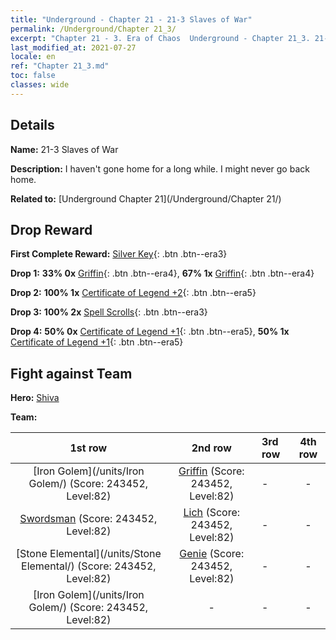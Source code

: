 ```yaml
---
title: "Underground - Chapter 21 - 21-3 Slaves of War"
permalink: /Underground/Chapter 21_3/
excerpt: "Chapter 21 - 3. Era of Chaos  Underground - Chapter 21_3. 21-3 Slaves of War"
last_modified_at: 2021-07-27
locale: en
ref: "Chapter 21_3.md"
toc: false
classes: wide
---
```


## Details

 **Name:** 21-3 Slaves of War

 **Description:** I haven't gone home for a long while. I might never go back home.

 **Related to:** [Underground Chapter 21](/Underground/Chapter 21/)

## Drop Reward

 **First Complete Reward:** [Silver Key](/Items/con_693/){: .btn .btn--era3}

 **Drop 1:** **33% 0x** [Griffin](/Items/unt_192/){: .btn .btn--era4}, **67% 1x** [Griffin](/Items/unt_192/){: .btn .btn--era4}

 **Drop 2:** **100% 1x** [Certificate of Legend +2](/Items/mat_81/){: .btn .btn--era5}

 **Drop 3:** **100% 2x** [Spell Scrolls](/Items/con_694/){: .btn .btn--era3}

 **Drop 4:** **50% 0x** [Certificate of Legend +1](/Items/mat_74/){: .btn .btn--era5}, **50% 1x** [Certificate of Legend +1](/Items/mat_74/){: .btn .btn--era5}


## Fight against Team
 **Hero:** [Shiva](/heroes/Shiva/)

 **Team:**


  | 1st row | 2nd row | 3rd row | 4th row |
  |:----:|:----:|:----|:----:|
  | [Iron Golem](/units/Iron Golem/) (Score: 243452, Level:82)  | [Griffin](/units/Griffin/) (Score: 243452, Level:82)  | - | - |
  | [Swordsman](/units/Swordsman/) (Score: 243452, Level:82)  | [Lich](/units/Lich/) (Score: 243452, Level:82)  | - | - |
  | [Stone Elemental](/units/Stone Elemental/) (Score: 243452, Level:82)  | [Genie](/units/Genie/) (Score: 243452, Level:82)  | - | - |
  | [Iron Golem](/units/Iron Golem/) (Score: 243452, Level:82)  | - | - | - |


